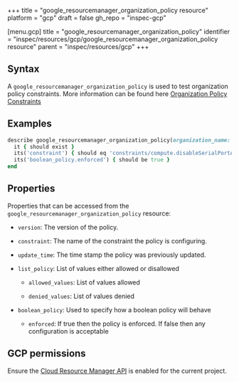 +++
title = "google_resourcemanager_organization_policy resource"
platform = "gcp"
draft = false
gh_repo = "inspec-gcp"

[menu.gcp]
title = "google_resourcemanager_organization_policy"
identifier = "inspec/resources/gcp/google_resourcemanager_organization_policy resource"
parent = "inspec/resources/gcp"
+++

## Syntax

A `google_resourcemanager_organization_policy` is used to test organization policy constraints. More information can be found here [Organization Policy Constraints](https://cloud.google.com/resource-manager/docs/organization-policy/org-policy-constraints)

## Examples

```ruby
describe google_resourcemanager_organization_policy(organization_name: "organizations/123456789", constraint: "constraints/compute.disableSerialPortAccess") do
  it { should exist }
  its('constraint') { should eq 'constraints/compute.disableSerialPortAccess' }
  its('boolean_policy.enforced') { should be true }
end
```

## Properties

Properties that can be accessed from the `google_resourcemanager_organization_policy` resource:

  * `version`: The version of the policy.

  * `constraint`: The name of the constraint the policy is configuring.

  * `update_time`: The time stamp the policy was previously updated.

  * `list_policy`: List of values either allowed or disallowed

    * `allowed_values`: List of values allowed

    * `denied_values`: List of values denied

  * `boolean_policy`: Used to specify how a boolean policy will behave

    * `enforced`: If true then the policy is enforced. If false then any configuration is acceptable



## GCP permissions

Ensure the [Cloud Resource Manager API](https://console.cloud.google.com/apis/library/cloudresourcemanager.googleapis.com/) is enabled for the current project.
